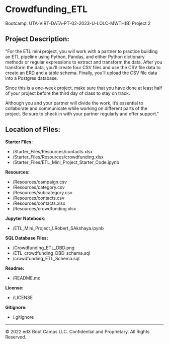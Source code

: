 # Crowdfunding_ETL
 Bootcamp: UTA-VIRT-DATA-PT-02-2023-U-LOLC-MWTH(B) Project 2

## Project Description:

"For the ETL mini project, you will work with a partner to practice building an ETL pipeline using Python, Pandas, and either Python dictionary methods or regular expressions to extract and transform the data. After you transform the data, you'll create four CSV files and use the CSV file data to create an ERD and a table schema. Finally, you’ll upload the CSV file data into a Postgres database.

Since this is a one-week project, make sure that you have done at least half of your project before the third day of class to stay on track.

Although you and your partner will divide the work, it’s essential to collaborate and communicate while working on different parts of the project. Be sure to check in with your partner regularly and offer support."

## Location of Files:

**Starter Files:**
- /Starter_Files/Resources/contacts.xlsx
- /Starter_Files/Resources/crowdfunding.xlsx
- /Starter_Files/ETL_Mini_Project_Starter_Code.ipynb

**Resources:**
- /Resources/campaign.csv
- /Resources/category.csv
- /Resources/subcategory.csv
- /Resources/contacts.csv
- /Resources/contacts.xlsx
- /Resources/crowdfunding.xlsx

**Jupyter Notebook:**
- /ETL_Mini_Project_LRobert_SAkshaya.ipynb

**SQL Database Files:**
- /Crowdfunding_ETL_DBD.png
- /ETL_crowdfunding_DBD_schema.sql
- /crowdfunding_ETL_Schema.sql

**Readme:**
- /README.md

**License:**
- /LICENSE

**Gitignore:**
- /.gitignore

---

© 2022 edX Boot Camps LLC. Confidential and Proprietary. All Rights Reserved.

